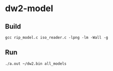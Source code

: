# dw2-model

## Build

`gcc rip_model.c iso_reader.c -lpng -lm -Wall -g`

## Run

`./a.out ~/dw2.bin all_models`
